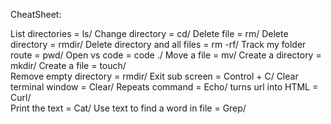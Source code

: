 
CheatSheet:
 

List directories                =           ls/
Change directory                =           cd/
Delete file                     =           rm/ 
Delete directory                =           rmdir/
Delete directory and all files  =           rm -rf/ 
Track my folder route           =           pwd/
Open vs code                    =           code ./ 
Move a file                     =           mv/
Create a directory              =           mkdir/ 
Create a file                   =           touch/         
Remove empty directory          =           rmdir/ 
Exit sub screen                 =           Control + C/
Clear terminal window           =           Clear/
Repeats command                 =           Echo/
turns url into HTML             =           Curl/  
Print the text                  =           Cat/
Use text to find a word in file =           Grep/

